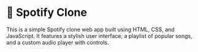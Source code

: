 # 🎵 Spotify Clone
This is a simple Spotify clone web app built using HTML, CSS, and JavaScript. It features a stylish user interface, a playlist of popular songs, and a custom audio player with controls.

